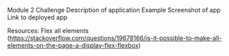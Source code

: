 Module 2 Challenge
Description of application
Example Screenshot of app
Link to deployed app

Resources:
Flex all elements (https://stackoverflow.com/questions/19678166/is-it-possible-to-make-all-elements-on-the-page-a-display-flex-flexbox)